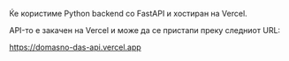 Ќе користиме Python backend со FastAPI и хостиран на Vercel.

API-то е закачен на Vercel и може да се пристапи преку следниот URL:

https://domasno-das-api.vercel.app